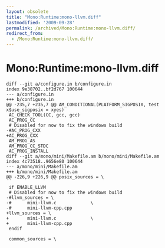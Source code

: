 ```yaml
---
layout: obsolete
title: "Mono:Runtime:mono-llvm.diff"
lastmodified: '2009-09-28'
permalink: /archived/Mono:Runtime:mono-llvm.diff/
redirect_from:
  - /Mono:Runtime:mono-llvm.diff/
---
```


Mono:Runtime:mono-llvm.diff
===========================

    diff --git a/configure.in b/configure.in
    index 9e38702..bf2d767 100644           
    --- a/configure.in                      
    +++ b/configure.in                      
    @@ -235,7 +235,7 @@ AM_CONDITIONAL(PLATFORM_SIGPOSIX, test x$use_sigposix = xyes)
     AC_CHECK_TOOL(CC, gcc, gcc)                                                     
     AC_PROG_CC                                                                      
     # Disabled for now to fix the windows build                                     
    -#AC_PROG_CXX                                                                    
    +AC_PROG_CXX                                                                     
     AM_PROG_AS                                                                      
     AM_PROG_CC_STDC                                                                 
     AC_PROG_INSTALL                                                                 
    diff --git a/mono/mini/Makefile.am b/mono/mini/Makefile.am                       
    index 4c73518..9656e80 100644                                                    
    --- a/mono/mini/Makefile.am                                                      
    +++ b/mono/mini/Makefile.am                                                      
    @@ -226,9 +226,9 @@ posix_sources = \                                            
                                                                                     
     if ENABLE_LLVM                                                                  
     # Disabled for now to fix the windows build                                     
    -#llvm_sources = \                                                               
    -#      mini-llvm.c             \                                                
    -#      mini-llvm-cpp.cpp                                                        
    +llvm_sources = \                                                                
    +       mini-llvm.c             \
    +       mini-llvm-cpp.cpp
     endif

     common_sources = \

